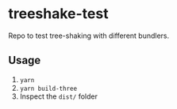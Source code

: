 # treeshake-test

Repo to test tree-shaking with different bundlers.

## Usage

1. `yarn`
1. `yarn build-three`
1. Inspect the `dist/` folder
